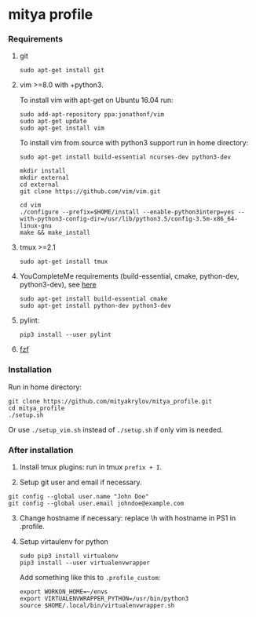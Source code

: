 # mitya profile

### Requirements

1. git
   ```
   sudo apt-get install git
   ```
2. vim >=8.0 with +python3.

   To install vim with apt-get on Ubuntu 16.04 run:
   ```
   sudo add-apt-repository ppa:jonathonf/vim
   sudo apt-get update
   sudo apt-get install vim
   ```
   To install vim from source with python3 support run in home directory:
   ```
   sudo apt-get install build-essential ncurses-dev python3-dev

   mkdir install
   mkdir external
   cd external
   git clone https://github.com/vim/vim.git

   cd vim
   ./configure --prefix=$HOME/install --enable-python3interp=yes --with-python3-config-dir=/usr/lib/python3.5/config-3.5m-x86_64-linux-gnu
   make && make_install
   ```
3. tmux >=2.1
   ```
   sudo apt-get install tmux
   ```
4. YouCompleteMe requirements (build-essential, cmake, python-dev, python3-dev), see [here](https://github.com/Valloric/YouCompleteMe#ubuntu-linux-x64)
   ```
   sudo apt-get install build-essential cmake
   sudo apt-get install python-dev python3-dev
   ```
5. pylint: 
   ```
   pip3 install --user pylint
   ```
6. [fzf](https://github.com/junegunn/fzf#using-git)

### Installation

Run in home directory:
```
git clone https://github.com/mityakrylov/mitya_profile.git
cd mitya_profile
./setup.sh
```

Or use ```./setup_vim.sh``` instead of ```./setup.sh``` if only vim is needed.

### After installation

1. Install tmux plugins: run in tmux ```prefix + I```.

2. Setup git user and email if necessary.
```
git config --global user.name "John Doe"
git config --global user.email johndoe@example.com
```

3. Change hostname if necessary: replace \h with hostname in PS1 in .profile.

4. Setup virtaulenv for python
   ```
   sudo pip3 install virtualenv
   pip3 install --user virtualenvwrapper
   ```
  
   Add something like this to ```.profile_custom```:
  
   ```
   export WORKON_HOME=~/envs
   export VIRTUALENVWRAPPER_PYTHON=/usr/bin/python3
   source $HOME/.local/bin/virtualenvwrapper.sh
   ```
